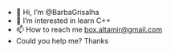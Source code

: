 - 👋 Hi, I’m @BarbaGrisalha
- 👀 I’m interested in learn C++
- 📫 How to reach me  box.altamir@gmail.com 
- Could you help me? Thanks

<!---
BarbaGrisalha/BarbaGrisalha is a ✨ special ✨ repository because its `README.md` (this file) appears on your GitHub profile.
You can click the Preview link to take a look at your changes.
--->
